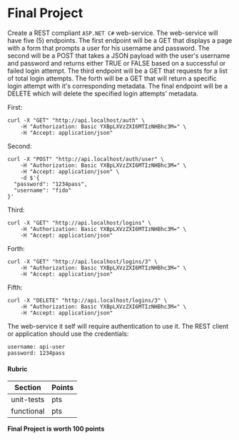 # Final Project

Create a REST compliant `ASP.NET C#` web-service.  The web-service
will have five (5) endpoints.  The first endpoint will be a GET that
displays a page with a form that prompts a user for his username
and password.  The second will be a POST that takes a JSON payload
with the user's username and password and returns either TRUE or
FALSE based on a successful or failed login attempt.  The third
endpoint will be a GET that requests for a list of total login
attempts.  The forth will be a GET that will return a specific
login attempt with it's corresponding metadata.  The final
endpoint will be a DELETE which will delete the specified login
attempts' metadata.

First:
```
curl -X "GET" "http://api.localhost/auth" \
    -H "Authorization: Basic YXBpLXVzZXI6MTIzNHBhc3M=" \
    -H "Accept: application/json"
```   

Second:
```
curl -X "POST" "http://api.localhost/auth/user" \
    -H "Authorization: Basic YXBpLXVzZXI6MTIzNHBhc3M=" \
    -H "Accept: application/json" \
    -d $'{
  "password": "1234pass",
  "username": "fido"
}'
```

Third:
```
curl -X "GET" "http://api.localhost/logins" \
    -H "Authorization: Basic YXBpLXVzZXI6MTIzNHBhc3M=" \
    -H "Accept: application/json"
```

Forth:
```
curl -X "GET" "http://api.localhost/logins/3" \
    -H "Authorization: Basic YXBpLXVzZXI6MTIzNHBhc3M=" \
    -H "Accept: application/json"
```

Fifth:
```
curl -X "DELETE" "http://api.localhost/logins/3" \
    -H "Authorization: Basic YXBpLXVzZXI6MTIzNHBhc3M=" \
    -H "Accept: application/json"
```

The web-service it self will require authentication to use it.  The
REST client or application should use the credentials:

```
username: api-user
password: 1234pass
```

#### Rubric
| Section    | Points |
|------------|--------|
| unit-tests | pts |
| functional | pts |


**Final Project is worth 100 points**
